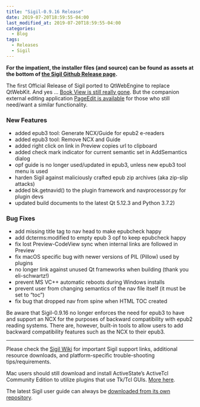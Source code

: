 ```yaml
---
title: "Sigil-0.9.16 Release"
date: 2019-07-20T18:59:55-04:00
last_modified_at: 2019-07-20T18:59:55-04:00
categories:
  - Blog
tags:
  - Releases
  - Sigil
---
```


__For the impatient, the installer files (and source) can be found as assets at the bottom of [the Sigil Github Release page](https://github.com/Sigil-Ebook/Sigil/releases/tag/0.9.16).__

The first Official Release of Sigil ported to QtWebEngine to replace QtWebKit. And yes … [Book View is still really gone](https://github.com/Sigil-Ebook/Sigil/wiki#yes-book-view-is-really-gone). But the companion external editing application [PageEdit is available](https://github.com/Sigil-Ebook/PageEdit/releases/latest) for those who still need/want a similar functionality.

### New Features

*   added epub3 tool: Generate NCX/Guide for epub2 e-readers
*   added epub3 tool: Remove NCX and Guide
*   added right click on link in Preview copies url to clipboard
*   added check mark indicator for current semantic set in AddSemantics dialog
*   opf guide is no longer used/updated in epub3, unless new epub3 tool menu is used 
*   harden Sigil against maliciously crafted epub zip archives (aka zip-slip attacks)
*   added bk.getnavid() to the plugin framework and navprocessor.py for plugin devs
*   updated build documents to the latest Qt 5.12.3 and Python 3.7.2)

### Bug Fixes

*   add missing title tag to nav head to make epubcheck happy
*   add dcterms:modified to empty epub 3 opf to keep epubcheck happy
*   fix lost Preview-CodeView sync when internal links are followed in Preview
*   fix macOS specific bug with newer versions of PIL (Pillow) used by plugins
*   no longer link against unused Qt frameworks when building (thank you eli-schwartz!)
*   prevent MS VC++ automatic reboots during Windows installs
*   prevent user from changing semantics of the nav file itself (it must be set to “toc”)
*   fix bug that dropped nav from spine when HTML TOC created

Be aware that Sigil-0.9.16 no longer enforces the need for epub3 to have and support an NCX for the purposes of backward compatibility with epub2 reading systems. There are, however, built-in tools to allow users to add backward compatibility features such as the NCX to their epub3.

---

Please check the [Sigil Wiki](https://github.com/Sigil-Ebook/Sigil/wiki) for important Sigil support links, additional resource downloads, and platform-specific trouble-shooting tips/requirements.

Mac users should still download and install ActiveState’s ActiveTcl Community Edition to utilize plugins that use Tk/Tcl GUIs. [More here](https://github.com/Sigil-Ebook/Sigil/wiki/Mac-OS-X-Notes).

The latest Sigil user guide can always be [downloaded from its own repository](https://github.com/Sigil-Ebook/sigil-user-guide/releases/latest).